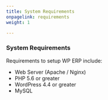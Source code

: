 ```yaml
---
title: System Requirements
onpagelink: requirements
weight: 1

---
```


### System Requirements

Requirements to setup WP ERP include:

- Web Server (Apache / Nginx)
- PHP 5.6 or greater
- WordPress 4.4 or greater
- MySQL
 